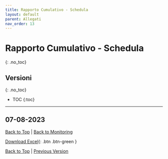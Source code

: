 ```yaml
---
title: Rapporto Cumulativo - Schedula
layout: default
parent: Allegati
nav_order: 13
---
```


# Rapporto Cumulativo - Schedula
{: .no_toc}

## Versioni
{: .no_toc}

- TOC
{:toc}

---

## 07-08-2023

[Back to Top](#top) |
[Back to Monitoring](/pm/4-monitoring-and-controlling#monitoraggio)

[Download Excel](/pm/resources/tables/schedule-cumulative-report-2023-08-07.xlsx){: .btn .btn-green }

[Back to Top](#top) |
[Previous Version](#07-08-2023)